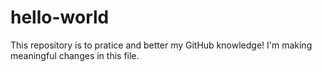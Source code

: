 # hello-world
This repository is to pratice and better my GitHub knowledge!
I'm making meaningful changes in this file.
